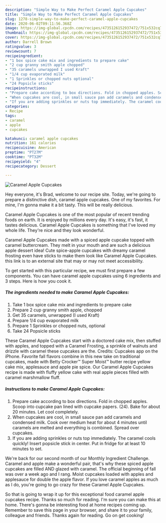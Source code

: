```yaml
---
description: "Simple Way to Make Perfect Caramel Apple Cupcakes"
title: "Simple Way to Make Perfect Caramel Apple Cupcakes"
slug: 1278-simple-way-to-make-perfect-caramel-apple-cupcakes
date: 2020-06-02T09:11:56.368Z
image: https://img-global.cpcdn.com/recipes/4735126152937472/751x532cq70/caramel-apple-cupcakes-recipe-main-photo.jpg
thumbnail: https://img-global.cpcdn.com/recipes/4735126152937472/751x532cq70/caramel-apple-cupcakes-recipe-main-photo.jpg
cover: https://img-global.cpcdn.com/recipes/4735126152937472/751x532cq70/caramel-apple-cupcakes-recipe-main-photo.jpg
author: Darrell Brown
ratingvalue: 3
reviewcount: 7
recipeingredient:
- "1 box spice cake mix and ingredients to prepare cake"
- "2 cup granny smith apple chopped"
- "35 caramels unwrapped I used Kraft"
- "1/4 cup evaporated milk"
- "1 Sprinkles or chopped nuts optional"
- "24 Popsicle sticks"
recipeinstructions:
- "Prepare cake according to box directions. Fold in chopped apples. Scoop into cupcake pan lined with cupcake papers. (24). Bake for about 20 minutes. Let cool completely."
- "When cupcakes are cool, in small sauce pan add caramels and condensed milk. Cook over medium heat for about 4 minutes until caramels are melted and everything is combined. Spread over cupcakes."
- "If you are adding sprinkles or nuts top immediately. The caramel cools quickly! Insert popsicle stick in center. Put in fridge for at least 10 minutes to set."
categories:
- Recipe
tags:
- caramel
- apple
- cupcakes

katakunci: caramel apple cupcakes 
nutrition: 161 calories
recipecuisine: American
preptime: "PT27M"
cooktime: "PT32M"
recipeyield: "4"
recipecategory: Dessert

---
```



![Caramel Apple Cupcakes](https://img-global.cpcdn.com/recipes/4735126152937472/751x532cq70/caramel-apple-cupcakes-recipe-main-photo.jpg)

Hey everyone, it's Brad, welcome to our recipe site. Today, we're going to prepare a distinctive dish, caramel apple cupcakes. One of my favorites. For mine, I'm gonna make it a bit tasty. This will be really delicious.

Caramel Apple Cupcakes is one of the most popular of recent trending foods on earth. It is enjoyed by millions every day. It's easy, it's fast, it tastes delicious. Caramel Apple Cupcakes is something that I've loved my whole life. They're nice and they look wonderful.

Caramel Apple Cupcakes made with a spiced apple cupcake topped with caramel buttercream. They melt in your mouth and are such a delicious apple dessert idea! Cute spice-apple cupcakes with dreamy caramel frosting even have sticks to make them look like Caramel Apple Cupcakes. this link is to an external site that may or may not meet accessibility.


To get started with this particular recipe, we must first prepare a few components. You can have caramel apple cupcakes using 6 ingredients and 3 steps. Here is how you cook it.

<!--inarticleads1-->

##### The ingredients needed to make Caramel Apple Cupcakes:

1. Take 1 box spice cake mix and ingredients to prepare cake
1. Prepare 2 cup granny smith apple, chopped
1. Get 35 caramels, unwrapped (I used Kraft)
1. Prepare 1/4 cup evaporated milk
1. Prepare 1 Sprinkles or chopped nuts, optional
1. Take 24 Popsicle sticks


These Caramel Apple Cupcakes start with a doctored cake mix, then stuffed with apples, and topped with a Caramel Frosting, a sprinkle of walnuts and drizzle with caramel these cupcakes are the. Credits: Cupcakes app on the iPhone. Favorite fall flavors combine in this new take on traditional cupcakes, made with Betty Crocker™ Super Moist™ butter recipe yellow cake mix, applesauce and apple pie spice. Our Caramel Apple Cupcakes recipe is made with fluffy yellow cake with real apple pieces filled with caramel marshmallow fluff. 

<!--inarticleads2-->

##### Instructions to make Caramel Apple Cupcakes:

1. Prepare cake according to box directions. Fold in chopped apples. Scoop into cupcake pan lined with cupcake papers. (24). Bake for about 20 minutes. Let cool completely.
1. When cupcakes are cool, in small sauce pan add caramels and condensed milk. Cook over medium heat for about 4 minutes until caramels are melted and everything is combined. Spread over cupcakes.
1. If you are adding sprinkles or nuts top immediately. The caramel cools quickly! Insert popsicle stick in center. Put in fridge for at least 10 minutes to set.


We&#39;re back for our second month of our Monthly Ingredient Challenge. Caramel and apple make a wonderful pair, that&#39;s why these spiced apple cupcakes are filled AND glazed with caramel. The official beginning of fall was over a week ago and I rang. Moist cupcakes loaded with apples and applesauce for double the apple flavor. If you love caramel apples as much as I do, you&#39;re going to go crazy for these Caramel Apple Cupcakes. 

So that is going to wrap it up for this exceptional food caramel apple cupcakes recipe. Thanks so much for reading. I'm sure you can make this at home. There's gonna be interesting food at home recipes coming up. Remember to save this page in your browser, and share it to your family, colleague and friends. Thanks again for reading. Go on get cooking!
